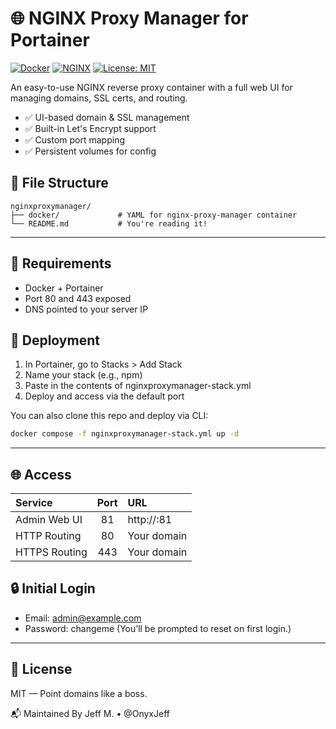 # 🌐 NGINX Proxy Manager for Portainer

[![Docker](https://img.shields.io/badge/Docker-ReverseProxy-blue?logo=docker)](https://hub.docker.com/r/jc21/nginx-proxy-manager)
[![NGINX](https://img.shields.io/badge/NGINX-Proxy-green?logo=nginx)](https://nginxproxymanager.com/)
[![License: MIT](https://img.shields.io/badge/license-MIT-green.svg)](https://opensource.org/licenses/MIT)

An easy-to-use NGINX reverse proxy container with a full web UI for managing domains, SSL certs, and routing.

- ✅ UI-based domain & SSL management
- ✅ Built-in Let's Encrypt support
- ✅ Custom port mapping
- ✅ Persistent volumes for config

## 📁 File Structure
```text
nginxproxymanager/
├── docker/             # YAML for nginx-proxy-manager container
└── README.md           # You're reading it!
```
---

## 🔧 Requirements
- Docker + Portainer
- Port 80 and 443 exposed
- DNS pointed to your server IP

## 🚀 Deployment

1. In Portainer, go to Stacks > Add Stack
2. Name your stack (e.g., npm)
3. Paste in the contents of nginxproxymanager-stack.yml
4. Deploy and access via the default port

You can also clone this repo and deploy via CLI:

```bash
docker compose -f nginxproxymanager-stack.yml up -d
```
---

## 🌐 Access
| Service | Port | URL |
|:---     |:---: |:--- |
| Admin Web UI | 81 | http://<your-ip>:81 |
| HTTP Routing | 80 | Your domain |
| HTTPS Routing | 443 | Your domain |

## 🔒 Initial Login
- Email: admin@example.com
- Password: changeme
(You’ll be prompted to reset on first login.)

---

## 📜 License
MIT — Point domains like a boss.

📬 Maintained By
Jeff M. • @OnyxJeff
